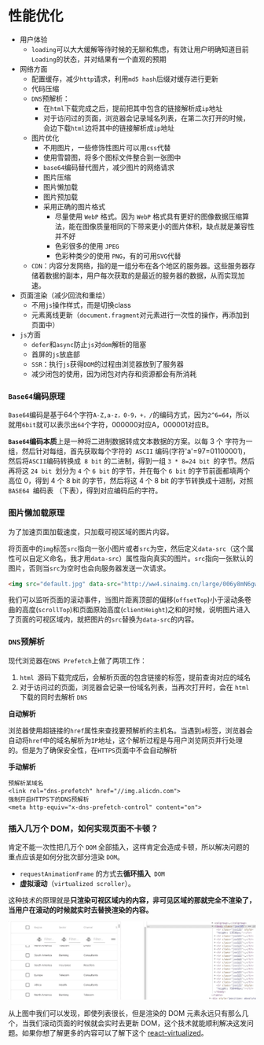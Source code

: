# 性能优化

- 用户体验
  - `loading`可以大大缓解等待时候的无聊和焦虑，有效让用户明确知道目前`Loading`的状态，并对结果有一个直观的预期
- 网络方面
  - 配置缓存，减少`http`请求，利用`md5 hash`后缀对缓存进行更新
  - 代码压缩
  - `DNS`预解析：
    - 在`html`下载完成之后，提前把其中包含的链接解析成`ip`地址
    - 对于访问过的页面，浏览器会记录域名列表，在第二次打开的时候，会边下载`html`边将其中的链接解析成`ip`地址
  - 图片优化
    - 不用图片，一些修饰性图片可以用`css`代替
    - 使用雪碧图，将多个图标文件整合到一张图中
    - `base64`编码替代图片，减少图片的网络请求
    - 图片压缩
    - 图片懒加载
    - 图片预加载
    - 采用正确的图片格式
      - 尽量使用 `WebP` 格式。因为 `WebP` 格式具有更好的图像数据压缩算法，能在图像质量相同的下带来更小的图片体积，缺点就是兼容性并不好
      - 色彩很多的使用 `JPEG`
      - 色彩种类少的使用 `PNG`，有的可用`SVG`代替
  - `CDN`：内容分发网络，指的是一组分布在各个地区的服务器。这些服务器存储着数据的副本，用户每次获取的是最近的服务器的数据，从而实现加速。
- 页面渲染（减少回流和重绘）
  - 不用`js`操作样式，而是切换class
  - 元素离线更新（`document.fragment`对元素进行一次性的操作，再添加到页面中）
- `js`方面
  - `defer`和`async`防止`js`对`dom`解析的阻塞
  - 首屏的`js`放底部
  - `SSR`：执行`js`获得`DOM`的过程由浏览器放到了服务器
  - 减少闭包的使用，因为闭包对内存和资源都会有所消耗

### `Base64`编码原理

`Base64`编码是基于64个字符`A-Z,a-z，0-9，+，/`的编码方式，因为`2^6=64`，所以就用`6bit`就可以表示出`64`个字符，000000对应A，000001对应B。

**`Base64`编码本质**上是一种将二进制数据转成文本数据的方案。以每 3 个 字符为一组，然后针对每组，首先获取每个字符的` ASCII` 编码(字符'a'=97=01100001)，然后将` ASCII `编码转换成` 8 bit` 的二进制，得到一组 `3 * 8=24 bit `的字节。然后再将这 `24 bit `划分为 `4` 个 `6 bit` 的字节，并在每个 `6 bit` 的字节前面都填两个高位 0，得到 4 个 8 bit 的字节，然后将这 4 个 8 bit 的字节转换成十进制，对照 `BASE64 `编码表 （下表），得到对应编码后的字符。

### 图片懒加载原理

为了加速页面加载速度，只加载可视区域的图片内容。

将页面中的`img`标签`src`指向一张小图片或者`src`为空，然后定义`data-src`（这个属性可以自定义命名，我才用`data-src`）属性指向真实的图片。`src`指向一张默认的图片，否则当`src`为空时也会向服务器发送一次请求。

```html
<img src="default.jpg" data-src="http://ww4.sinaimg.cn/large/006y8mN6gw1fa5obmqrmvj305k05k3yh.jpg" />
```

我们可以监听页面的滚动事件，当图片距离顶部的偏移(`offsetTop`)小于滚动条卷曲的高度(`scrollTop`)和页面原始高度(`clientHeight`)之和的时候，说明图片进入了页面的可视区域内，就把图片的`src`替换为`data-src`的内容。

### `DNS`预解析

现代浏览器在` DNS Prefetch `上做了两项工作：

1. `html `源码下载完成后，会解析页面的包含链接的标签，提前查询对应的域名
2. 对于访问过的页面，浏览器会记录一份域名列表，当再次打开时，会在 `html` 下载的同时去解析 `DNS`

**自动解析**

浏览器使用超链接的`href`属性来查找要预解析的主机名。当遇到`a`标签，浏览器会自动将`href`中的域名解析为`IP`地址，这个解析过程是与用户浏览网页并行处理的。但是为了确保安全性，在`HTTPS`页面中不会自动解析

**手动解析**

```
预解析某域名
<link rel="dns-prefetch" href="//img.alicdn.com">
强制开启HTTPS下的DNS预解析
<meta http-equiv="x-dns-prefetch-control" content="on">
```

### 插入几万个 DOM，如何实现页面不卡顿？

肯定不能一次性把几万个 `DOM` 全部插入，这样肯定会造成卡顿，所以解决问题的重点应该是如何分批次部分渲染 `DOM`。

- `requestAnimationFrame` 的方式去**循环插入**` DOM`
- **虚拟滚动**（`virtualized scroller`）。

这种技术的原理就是**只渲染可视区域内的内容，非可见区域的那就完全不渲染了，当用户在滚动的时候就实时去替换渲染的内容。**

[![滚动](https://github.com/zyg1999/Note/raw/master/review/%E6%80%A7%E8%83%BD%E4%BC%98%E5%8C%96/pic/vScroll.png)](https://github.com/zyg1999/Note/blob/master/review/性能优化/pic/vScroll.png)

从上图中我们可以发现，即使列表很长，但是渲染的 DOM 元素永远只有那么几个，当我们滚动页面的时候就会实时去更新 DOM，这个技术就能顺利解决这发问题。如果你想了解更多的内容可以了解下这个 [react-virtualized](https://github.com/bvaughn/react-virtualized)。